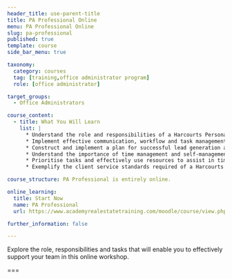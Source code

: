 ```yaml
---
header_title: use-parent-title
title: PA Professional Online
menu: PA Professional Online
slug: pa-professional
published: true
template: course
side_bar_menu: true

taxonomy:
  category: courses
  tag: [training,office administrator program]
  role: [office administrator]

target_groups:
  - Office Administrators

course_content:
  - title: What You Will Learn
    list: |
      * Understand the role and responsibilities of a Harcourts Personal Assistant.
      * Implement effective communication, workflow and task management activities.
      * Construct and implement a plan for successful lead generation activities.
      * Understand the importance of time management and self-management.
      * Prioritise tasks and effectively use resources to assist in time management.
      * Exemplify the client service standards required of a Harcourts employee.

course_structure: PA Professional is entirely online.

online_learning:
  title: Start Now
  name: PA Professional
  url: https://www.academyrealestatetraining.com/moodle/course/view.php?id=66

further_information: false

---
```


Explore the role, responsibilities and tasks that will enable you to effectively support your team in this online workshop.

===
